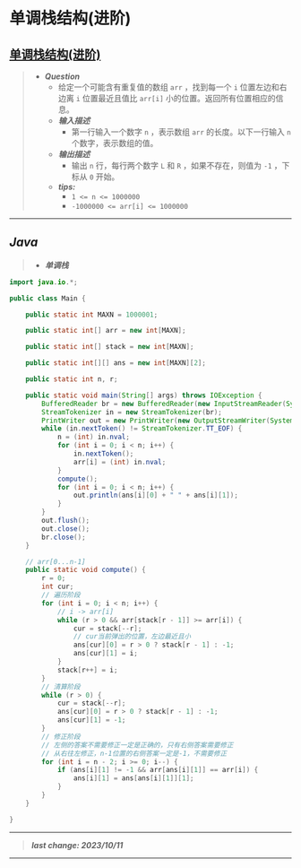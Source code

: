 # 单调栈结构(进阶)

## [单调栈结构(进阶)](https://www.nowcoder.com/practice/2a2c00e7a88a498693568cef63a4b7bb)

> - ***Question***
>   - 给定一个可能含有重复值的数组 `arr` ，找到每一个 `i` 位置左边和右边离 `i` 位置最近且值比 `arr[i]` 小的位置。返回所有位置相应的信息。
>   - ***输入描述***
>     - 第一行输入一个数字 `n` ，表示数组 `arr` 的长度。以下一行输入 `n` 个数字，表示数组的值。
>   - ***输出描述***
>     - 输出 `n` 行，每行两个数字 `L` 和 `R` ，如果不存在，则值为 `-1` ，下标从 `0` 开始。
>   - ***tips:***
>     - `1 <= n <= 1000000`
>     - `-1000000 <= arr[i] <= 1000000`

---

## *Java*

> - ***单调栈***

```java
import java.io.*;

public class Main {

    public static int MAXN = 1000001;

    public static int[] arr = new int[MAXN];

    public static int[] stack = new int[MAXN];

    public static int[][] ans = new int[MAXN][2];

    public static int n, r;

    public static void main(String[] args) throws IOException {
        BufferedReader br = new BufferedReader(new InputStreamReader(System.in));
        StreamTokenizer in = new StreamTokenizer(br);
        PrintWriter out = new PrintWriter(new OutputStreamWriter(System.out));
        while (in.nextToken() != StreamTokenizer.TT_EOF) {
            n = (int) in.nval;
            for (int i = 0; i < n; i++) {
                in.nextToken();
                arr[i] = (int) in.nval;
            }
            compute();
            for (int i = 0; i < n; i++) {
                out.println(ans[i][0] + " " + ans[i][1]);
            }
        }
        out.flush();
        out.close();
        br.close();
    }

    // arr[0...n-1]
    public static void compute() {
        r = 0;
        int cur;
        // 遍历阶段
        for (int i = 0; i < n; i++) {
            // i -> arr[i]
            while (r > 0 && arr[stack[r - 1]] >= arr[i]) {
                cur = stack[--r];
                // cur当前弹出的位置，左边最近且小
                ans[cur][0] = r > 0 ? stack[r - 1] : -1;
                ans[cur][1] = i;
            }
            stack[r++] = i;
        }
        // 清算阶段
        while (r > 0) {
            cur = stack[--r];
            ans[cur][0] = r > 0 ? stack[r - 1] : -1;
            ans[cur][1] = -1;
        }
        // 修正阶段
        // 左侧的答案不需要修正一定是正确的，只有右侧答案需要修正
        // 从右往左修正，n-1位置的右侧答案一定是-1，不需要修正
        for (int i = n - 2; i >= 0; i--) {
            if (ans[i][1] != -1 && arr[ans[i][1]] == arr[i]) {
                ans[i][1] = ans[ans[i][1]][1];
            }
        }
    }

}
```

---

> ***last change: 2023/10/11***

---
